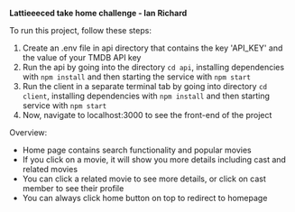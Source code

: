 **Lattieeeced take home challenge - Ian Richard**

To run this project, follow these steps:
1) Create an .env file in api directory that contains the key 'API_KEY' and the value of your TMDB API key
2) Run the api by going into the directory `cd api`, installing dependencies with `npm install` and then starting the service with `npm start`
3) Run the client in a separate terminal tab by going into directory `cd client`, installing dependencies with `npm install` and then starting service with `npm start`
4) Now, navigate to localhost:3000 to see the front-end of the project

Overview:
- Home page contains search functionality and popular movies
- If you click on a movie, it will show you more details including cast and related movies
- You can click a related movie to see more details, or click on cast member to see their profile
- You can always click home button on top to redirect to homepage
